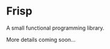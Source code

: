 # Frisp

[comment]: ![](https://pandao.github.io/editor.md/images/logos/editormd-logo-180x180.png)
[comment]: ![](https://img.shields.io/github/release/pandao/editor.md.svg)

A small functional programming library.

More details coming soon...

